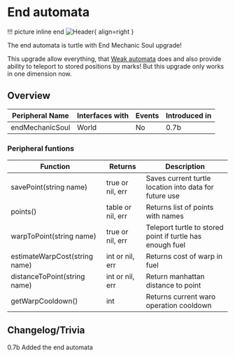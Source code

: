 # End automata

!!! picture inline end
    ![Header](){ align=right }

The end automata is turtle with End Mechanic Soul upgrade!

This upgrade allow everything, that [Weak automata](https://docs.srendi.de/turtles/weak_automata/) does and also provide ability to teleport to stored positions by marks! But this upgrade only works in one dimension now.

## Overview

| Peripheral Name           | Interfaces with | Events | Introduced in |
| ------------------------- | --------------- | ------ | ------------- |
| endMechanicSoul           | World           | No     | 0.7b          |

### Peripheral funtions

| Function                      | Returns                  | Description                                                    |
| ----------------------------- | ------------------------ | -------------------------------------------------------------- |
| savePoint(string name)        | true or nil, err         | Saves current turtle location into data for future use         |
| points()                      | table or nil, err        | Returns list of points with names                              |
| warpToPoint(string name)      | true or nil, err         | Teleport turtle to stored point if turtle has enough fuel      |
| estimateWarpCost(string name) | int or nil, err          | Returns cost of warp in fuel                                   |
| distanceToPoint(string name)  | int or nil, err          | Return manhattan distance to point                             |
| getWarpCooldown()             | int                      | Returns current waro operation cooldown                        |

## Changelog/Trivia

0.7b
Added the end automata
